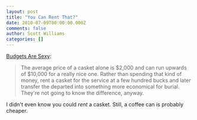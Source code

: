 ```yaml
---
layout: post
title: "You Can Rent That?"
date: 2010-07-09T00:00:00.000Z
comments: false
author: Scott Williams
categories: []
---
```

<a href="http://www.budgetsaresexy.com/2010/07/rent-vs-buy-tools-textooks-caskets/">Budgets Are Sexy</a>:

> The average price of a casket alone is $2,000 and can run upwards of $10,000 for a really nice one. Rather than spending that kind of money, rent a casket for the service at a few hundred bucks and later transfer the departed into something more economical for burial. They're not going to know the difference, anyway.

I didn't even know you could <i>rent</i> a casket. Still, a coffee can is probably cheaper.